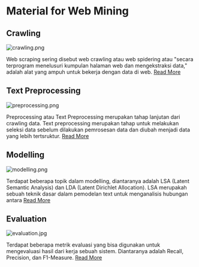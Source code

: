 # Material for Web Mining


## Crawling

![crawling.png](https://blog.apify.com/content/images/max/1132/1-YfeP5WFbn0MwI76kuTM38w.png)

Web scraping sering disebut web crawling atau web spidering atau "secara terprogram menelusuri kumpulan halaman web dan mengekstraksi data," adalah alat yang ampuh untuk bekerja dengan data di web. [Read More](/crawling)


## Text Preprocessing

![preprocessing.png](https://miro.medium.com/max/800/1*KljmJybQDj1mJAL-oS8VWQ.png)

Preprocessing atau Text Preprocessing merupakan tahap lanjutan dari crawling data. Text preprocessing merupakan tahap untuk melakukan seleksi data sebelum dilakukan pemrosesan data dan diubah menjadi data yang lebih tertsruktur. [Read More](/text-preprocessing)

## Modelling

![modelling.png](https://media.springernature.com/original/springer-static/image/chp%3A10.1007%2F978-3-319-95663-3_6/MediaObjects/418651_1_En_6_Fig3_HTML.png)

Terdapat beberapa topik dalam modelling, diantaranya adalah LSA (Latent Semantic Analysis) dan LDA (Latent Dirichlet Allocation). LSA merupakah sebuah teknik dasar dalam pemodelan text untuk menganalisis hubungan antara [Read More](/modelling)

## Evaluation

![evaluation.jpg](https://cdn.analyticsvidhya.com/wp-content/uploads/2020/09/Precision-vs-Recall.jpg)

Terdapat beberapa metrik evaluasi yang bisa digunakan untuk mengevaluasi hasil dari kerja sebuah sistem. Diantaranya adalah Recall, Precision, dan F1-Measure. [Read More](/evaluation)